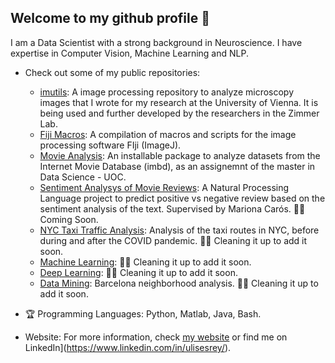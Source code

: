 ## Welcome to my github profile 👋
I am a Data Scientist with a strong background in Neuroscience. I have expertise in Computer Vision, Machine Learning and NLP.
- Check out some of my public repositories:
  - [imutils](https://github.com/ulisesrey/imutils/): A image processing repository to analyze microscopy images that I wrote for my research at the University of Vienna. It is being used and further developed by the researchers in the Zimmer Lab.
  - [Fiji Macros](https://github.com/ulisesrey/fiji_macros/): A compilation of macros and scripts for the image processing software FIji (ImageJ).
  - [Movie Analysis](https://github.com/ulisesrey/movie_project): An installable package to analyze datasets from the Internet Movie Database (imbd), as an assignemnt of the master in Data Science - UOC.
  - [Sentiment Analysys of Movie Reviews](): A Natural Processing Language project to predict positive vs negative review based on the sentiment analysis of the text. Supervised by Mariona Carós. 👷🏼 Coming Soon.
  - [NYC Taxi Traffic Analysis](): Analysis of the taxi routes in NYC, before during and after the COVID pandemic. 👷🏼 Cleaning it up to add it soon.
  - [Machine Learning](): 👷🏼 Cleaning it up to add it soon.
  - [Deep Learning](): 👷🏼 Cleaning it up to add it soon.
  - [Data Mining](): Barcelona neighborhood analysis. 👷🏼 Cleaning it up to add it soon.

- 🏆 Programming Languages:
Python,
Matlab,
Java,
Bash.

- Website:
For more information, check [my website](https://ulisesrey.github.io/) or find me on LinkedIn](https://www.linkedin.com/in/ulisesrey/).
<!--
**ulisesrey/ulisesrey** is a ✨ _special_ ✨ repository because its `README.md` (this file) appears on your GitHub profile.

Here are some ideas to get you started:


-->
